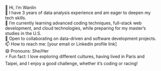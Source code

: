 👋 Hi, I’m Wanlin  
👀 I have 3 years of data analysis experience and am eager to deepen my tech skills.  
🌱 I’m currently learning advanced coding techniques, full-stack web development, and cloud technologies, while preparing for my master’s studies in the U.S.  
💞️ Open to collaborating on data-driven and software development projects.  
📫 How to reach me: [your email or LinkedIn profile link]  
😄 Pronouns: She/Her  
⚡ Fun fact: I love exploring different cultures, having lived in Paris and Taipei, and I enjoy a good challenge, whether it’s coding or racing!  


<!---
wanlinyang1111/wanlinyang1111 is a ✨ special ✨ repository because its `README.md` (this file) appears on your GitHub profile.
You can click the Preview link to take a look at your changes.
--->
